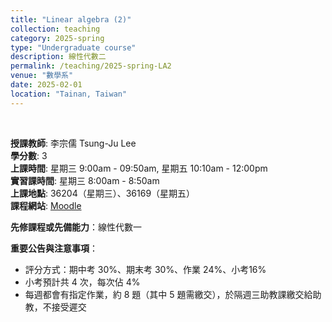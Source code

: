 ```yaml
---
title: "Linear algebra (2)"
collection: teaching
category: 2025-spring
type: "Undergraduate course"
description: 線性代數二
permalink: /teaching/2025-spring-LA2
venue: "數學系"
date: 2025-02-01
location: "Tainan, Taiwan"
---
```


&nbsp;


<p><b>授課教師</b>: 李宗儒 Tsung-Ju Lee
<br><b>學分數</b>: 3
<br><b>上課時間</b>: 星期三 9:00am - 09:50am, 星期五 10:10am - 12:00pm
<br><b>實習課時間</b>: 星期三 8:00am - 8:50am
<br><b>上課地點</b>: 36204（星期三）、36169（星期五）
<br><b>課程網站</b>: <a href="https://moodle.ncku.edu.tw/course/view.php?id=44564" target="_blank">Moodle</a>

<p><b>先修課程或先備能力</b>：線性代數一</p>

<p><b>重要公告與注意事項</b>：
<ul>
<li>評分方式：期中考 30%、期末考 30%、作業 24%、小考16%</li>
<li>小考預計共 4 次，每次佔 4%</li>
<li>每週都會有指定作業，約 8 題（其中 5 題需繳交），於隔週三助教課繳交給助教，不接受遲交</li>
</ul>
</p>

<p>
<br>
</p>

<!--
<p><b>預計課程內容與進度</b>：
<table border="1">
  <caption style="caption-side:top"><center>課程內容</center></caption> 
  <tr>
    <th style="width:23%"> 上課日期 </th>
    <th style="width:17%"> 章節 </th>
    <th style="width:60%"><center> 預定進度 (＊表示額外補充) </center></th>
  </tr>
  <tr>
    <td>9/11, 9/13</td> 
    <td>1.4 & 3.4</td>
    <td>Sets and funtions;systems of linear equations.</td>
  </tr> 
  <tr>
    <td> 9/18, 9/20</td>
    <td> 1.3 - 1.6 </td>
    <td> Vector spaces; bases; dimension.</td>
  </tr>
  <tr>
    <td> 9/25, 9/27</td>
    <td> 2.1 & 2.4</td>
    <td> Linear transformations; isomorphisms; quotient spaces; dimension theorem.</td>
  </tr>
  <tr>
    <td> 10/2, 10/4</td>
    <td> 2.2 - 2.4 </td>
    <td> Matrix representation; invertibility.</td>
  </tr>
  <tr>
    <td> 10/9, 10/11</td>
    <td> 2.5 - 2.6 </td>
    <td> Change of coordinate matrices; dual spaces.</td>
  </tr>
  <tr>
    <td> 10/16, 10/18</td>
    <td> 3.1 - 3.2 </td>
    <td> Elementary matrices; the rank of a matrix.</td>
  </tr>
  <tr>
    <td> 10/23, 10/25</td>
    <td> 3.3 - 3.4 </td>
    <td> Systems of linear equations (review).</td>
  </tr>
  <tr>
    <td> 10/30, 11/1</td>
    <td> 2.7 & 4.1</td>
    <td> Homogeneous linear differential equations; determinants.</td>
  </tr>
  <tr>
    <td> 11/6, 11/8 </td>
    <td> 4.2 </td>
    <td> Determinants; midterm.</td>
  </tr>
  <tr>
    <td> 11/13, 11/15 </td>
    <td> 4.2 - 4.3 </td>
    <td> Determinants and the computation of determinants.</td>
  </tr>
  <tr>
    <td> 11/20, 11/22 </td>
    <td> 4.3 - 4.4 </td>
    <td> Determinants and multilinear maps.</td>
  </tr>
  <tr>
    <td> 11/27, 11/29 </td>
    <td> 5.1 </td>
    <td> Eigenvalues and eigenvectors.</td>
  </tr>
  <tr>
    <td> 12/4, 12/6 </td>
    <td> 5.2 </td>
    <td> Diagonalizability.</td>
  </tr>
  <tr>
    <td> 12/11, 12/13 </td>
    <td>  </td>
    <td> Invariant subspaces; Cayley--Hamilton theorem.</td>
  </tr>
  <tr>
    <td> 12/18, 12/20 </td>
    <td> </td>
    <td> Simultaneously diagonalizable; upper-triangularization.</td>
  </tr>
  <tr>
    <td> 12/25, 12/27 </td>
    <td> </td>
    <td> Matrix limits and Markov chains.</td>
  </tr>
  <tr>
    <td> 1/1 (停課), <br> 1/3 (Final) </td>
    <td> </td>
    <td> Final Exam.</td>
  </tr>

</table>
</p>
-->

